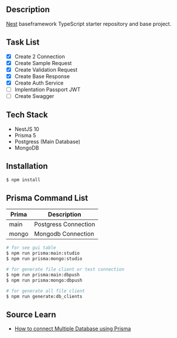## Description

[Nest](https://github.com/nestjs/nest) baseframework TypeScript starter repository and base project.

## Task List

- [x] Create 2 Connection
- [x] Create Sample Request
- [x] Create Validation Request
- [x] Create Base Response
- [x] Create Auth Service
- [ ] Implentation Passport JWT
- [ ] Create Swagger

## Tech Stack
- NestJS 10
- Prisma 5
- Postgress (Main Database)
- MongoDB

## Installation

```bash
$ npm install
```

## Prisma Command List
| Prima | Description |
| ----------- | ----------- |
| main | Postgress Connection |
| mongo | Mongodb Connection |
```bash
# for see gui table
$ npm run prisma:main:studio
$ npm run prisma:mongo:studio

# for generate file client or test connection
$ npm run prisma:main:dbpush
$ npm run prisma:mongo:dbpush

# for generate all file client
$ npm run generate:db_clients
```

## Source Learn
- [How to connect Multiple Database using Prisma](https://dulanwirajith.medium.com/how-to-connect-multiple-databases-using-prisma-in-nest-js-e8908529ba38)
